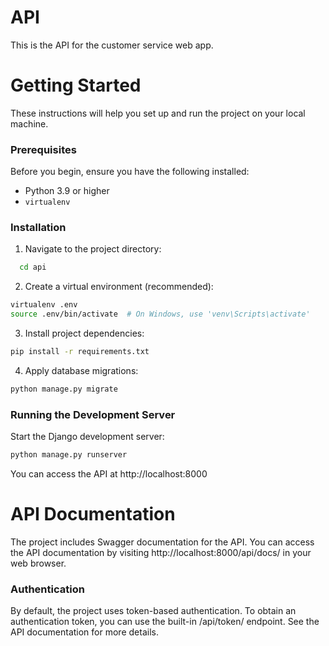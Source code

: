 # API

This is the API for the customer service web app.

# Getting Started

These instructions will help you set up and run the project on your local machine. 

### Prerequisites

Before you begin, ensure you have the following installed:

- Python 3.9 or higher
- `virtualenv` 

### Installation



1. Navigate to the project directory:

  ```bash
    cd api
  ```

2. Create a virtual environment (recommended):

  ```bash
  virtualenv .env
  source .env/bin/activate  # On Windows, use 'venv\Scripts\activate'
  ```

3. Install project dependencies:

  ```bash
  pip install -r requirements.txt
  ```

4. Apply database migrations:

  ```bash
  python manage.py migrate
  ```

### Running the Development Server
Start the Django development server:

  ```bash
  python manage.py runserver
  ```
  You can access the API at http://localhost:8000

# API Documentation
The project includes Swagger documentation for the API. You can access the API documentation by visiting http://localhost:8000/api/docs/ in your web browser.

### Authentication
By default, the project uses token-based authentication. To obtain an authentication token, you can use the built-in /api/token/ endpoint. See the API documentation for more details.
